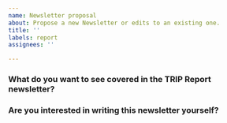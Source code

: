 ```yaml
---
name: Newsletter proposal
about: Propose a new Newsletter or edits to an existing one.
title: ''
labels: report
assignees: ''

---
```


### What do you want to see covered in the TRIP Report newsletter?
<!-- (Guidelines for TRIP Report proposals are [available here](https://guides.trip.dev/contributing/report-guidelines) -->

<!-- Include your examples and evidence from users here -->

### Are you interested in writing this newsletter yourself?
